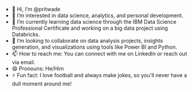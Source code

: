 - 👋 Hi, I’m @pritwade
- 👀 I’m interested in data science, analytics, and personal development.
- 🌱 I’m currently learning data science through the IBM Data Science Professional Certificate and working on a big data project using Databricks.
- 💞️ I’m looking to collaborate on data analysis projects, insights generation, and visualizations using tools like Power BI and Python.
- 📫 How to reach me: You can connect with me on LinkedIn or reach out via email.
- 😄 Pronouns: He/Him
- ⚡ Fun fact: I love football and always make jokes, so you'll never have a dull moment around me!

<!---
pritwade/pritwade is a ✨ special ✨ repository because its `README.md` (this file) appears on your GitHub profile.
You can click the Preview link to take a look at your changes.
--->
